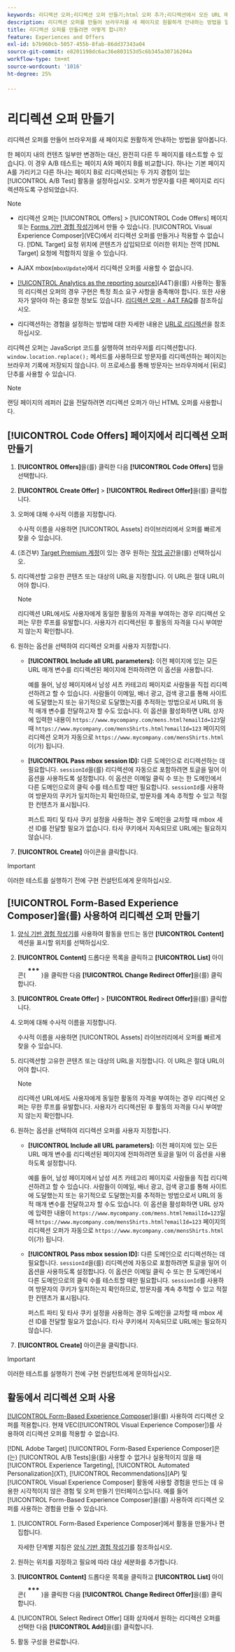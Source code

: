 ```yaml
---
keywords: 리디렉션 오퍼;리디렉션 오퍼 만들기;html 오퍼 추가;리디렉션에서 모든 URL 매개 변수 전달
description: 리디렉션 오퍼를 만들어 브라우저를 새 페이지로 원활하게 안내하는 방법을 알아봅니다.
title: 리디렉션 오퍼를 만들려면 어떻게 합니까?
feature: Experiences and Offers
exl-id: b7b960cb-5057-455b-8fab-86dd37343a04
source-git-commit: e8201198dc6ac36e803153d5c6b345a30716204a
workflow-type: tm+mt
source-wordcount: '1016'
ht-degree: 25%

---
```


# 리디렉션 오퍼 만들기

리디렉션 오퍼를 만들어 브라우저를 새 페이지로 원활하게 안내하는 방법을 알아봅니다.

한 페이지 내의 컨텐츠 일부만 변경하는 대신, 완전히 다른 두 페이지를 테스트할 수 있습니다. 이 경우 A/B 테스트는 페이지 A와 페이지 B를 비교합니다. 하나는 기본 페이지 A를 가리키고 다른 하나는 페이지 B로 리디렉션되는 두 가지 경험이 있는 [!UICONTROL A/B Test] 활동을 설정하십시오. 오퍼가 방문자를 다른 페이지로 리디렉션하도록 구성되었습니다.

>[!NOTE]
>
> * 리디렉션 오퍼는 [!UICONTROL Offers] > [!UICONTROL Code Offers] 페이지 또는 [Forms 기반 경험 작성기](/help/main/c-experiences/form-experience-composer.md)에서 만들 수 있습니다. [!UICONTROL Visual Experience Composer]&#x200B;(VEC)에서 리디렉션 오퍼를 만들거나 적용할 수 없습니다. [!DNL Target] 요청 위치에 콘텐츠가 삽입되므로 이러한 위치는 전역 [!DNL Target] 요청에 적합하지 않을 수 있습니다.
>
>* AJAX mbox(`mboxUpdate`)에서 리디렉션 오퍼를 사용할 수 없습니다.
>
>* [[!UICONTROL Analytics as the reporting source]](/help/main/c-integrating-target-with-mac/a4t/a4t.md)(A4T)을(를) 사용하는 활동의 리디렉션 오퍼의 경우 구현은 특정 최소 요구 사항을 충족해야 합니다. 또한 사용자가 알아야 하는 중요한 정보도 있습니다. [리디렉션 오퍼 - A4T FAQ](/help/main/c-integrating-target-with-mac/a4t/r-a4t-faq/a4t-faq-redirect-offers.md#concept_21BF213F10E1414A9DCD4A98AF207905)를 참조하십시오.
>
>* 리디렉션하는 경험을 설정하는 방법에 대한 자세한 내용은 [URL로 리디렉션](/help/main/c-experiences/c-visual-experience-composer/redirect-offer.md#task_9578678D42784F5EB9638F8AC8C911FA)을 참조하십시오.

리디렉션 오퍼는 JavaScript 코드를 실행하여 브라우저를 리디렉션합니다. `window.location.replace();` 메서드를 사용하므로 방문자를 리디렉션하는 페이지는 브라우저 기록에 저장되지 않습니다. 이 프로세스를 통해 방문자는 브라우저에서 [뒤로] 단추를 사용할 수 있습니다.

>[!NOTE]
>
>랜딩 페이지의 레퍼러 값을 전달하려면 리디렉션 오퍼가 아닌 HTML 오퍼를 사용합니다.

## [!UICONTROL Code Offers] 페이지에서 리디렉션 오퍼 만들기

1. **[!UICONTROL Offers]**&#x200B;을(를) 클릭한 다음 **[!UICONTROL Code Offers]** 탭을 선택합니다.
1. **[!UICONTROL Create Offer]** > **[!UICONTROL Redirect Offer]**&#x200B;을(를) 클릭합니다.
1. 오퍼에 대해 수사적 이름을 지정합니다.

   수사적 이름을 사용하면 [!UICONTROL Assets] 라이브러리에서 오퍼를 빠르게 찾을 수 있습니다.

1. (조건부) [Target Premium 계정](/help/main/c-intro/intro.md#premium)이 있는 경우 원하는 [작업 공간](/help/main/administrating-target/c-user-management/property-channel/properties-overview.md##section_B82EB409B67C4D9D9D20CE30E48DB1DC)을(를) 선택하십시오.

1. 리디렉션할 고유한 콘텐츠 또는 대상의 URL을 지정합니다. 이 URL은 절대 URL이어야 합니다.

   >[!NOTE]
   >
   >리디렉션 URL에서도 사용자에게 동일한 활동의 자격을 부여하는 경우 리디렉션 오퍼는 무한 루프를 유발합니다. 사용자가 리디렉션된 후 활동의 자격을 다시 부여받지 않는지 확인합니다.

1. 원하는 옵션을 선택하여 리디렉션 오퍼를 사용자 지정합니다. 

   * **[!UICONTROL Include all URL parameters]:** 이전 페이지에 있는 모든 URL 매개 변수를 리디렉션된 페이지에 전파하려면 이 옵션을 사용합니다.

     예를 들어, 남성 페이지에서 남성 셔츠 카테고리 페이지로 사람들을 직접 리디렉션하려고 할 수 있습니다. 사람들이 이메일, 배너 광고, 검색 광고를 통해 사이트에 도달했는지 또는 유기적으로 도달했는지를 추적하는 방법으로서 URL의 동적 매개 변수를 전달하고자 할 수도 있습니다. 이 옵션을 활성화하면 URL 상자에 입력한 내용이 `https://www.mycompany.com/mens.html?emailId=123`일 때 `https://www.mycompany.com/mensShirts.html?emailId=123` 페이지의 리디렉션 오퍼가 자동으로 `https://www.mycompany.com/mensShirts.html`이(가) 됩니다.

   * **[!UICONTROL Pass mbox session ID]:** 다른 도메인으로 리디렉션하는 데 필요합니다. `sessionId`을(를) 리디렉션에 자동으로 포함하려면 토글을 밀어 이 옵션을 사용하도록 설정합니다. 이 옵션은 이메일 클릭 수 또는 한 도메인에서 다른 도메인으로의 클릭 수를 테스트할 때만 필요합니다. `sessionId`를 사용하여 방문자의 쿠키가 일치하는지 확인하므로, 방문자를 계속 추적할 수 있고 적절한 컨텐츠가 표시됩니다.

     퍼스트 파티 및 타사 쿠키 설정을 사용하는 경우 도메인을 교차할 때 mbox 세션 ID를 전달할 필요가 없습니다. 타사 쿠키에서 지속되므로 URL에는 필요하지 않습니다.

1. **[!UICONTROL Create]** 아이콘을 클릭합니다.

>[!IMPORTANT]
>
>이러한 테스트를 실행하기 전에 구현 컨설턴트에게 문의하십시오.

## [!UICONTROL Form-Based Experience Composer]을(를) 사용하여 리디렉션 오퍼 만들기

1. [양식 기반 경험 작성기](/help/main/c-experiences/form-experience-composer.md)를 사용하여 활동을 만드는 동안 **[!UICONTROL Content]** 섹션을 표시할 위치를 선택하십시오.
1. **[!UICONTROL Content]** 드롭다운 목록을 클릭하고 **[!UICONTROL List]** 아이콘(![목록](/help/main/assets/icons/MoreSmallList.svg))을 클릭한 다음 **[!UICONTROL Change Redirect Offer]**&#x200B;을(를) 클릭합니다.
1. **[!UICONTROL Create Offer]** > **[!UICONTROL Redirect Offer]**&#x200B;을(를) 클릭합니다.
1. 오퍼에 대해 수사적 이름을 지정합니다.

   수사적 이름을 사용하면 [!UICONTROL Assets] 라이브러리에서 오퍼를 빠르게 찾을 수 있습니다.

1. 리디렉션할 고유한 콘텐츠 또는 대상의 URL을 지정합니다. 이 URL은 절대 URL이어야 합니다.

   >[!NOTE]
   >
   >리디렉션 URL에서도 사용자에게 동일한 활동의 자격을 부여하는 경우 리디렉션 오퍼는 무한 루프를 유발합니다. 사용자가 리디렉션된 후 활동의 자격을 다시 부여받지 않는지 확인합니다.

1. 원하는 옵션을 선택하여 리디렉션 오퍼를 사용자 지정합니다. 

   * **[!UICONTROL Include all URL parameters]:** 이전 페이지에 있는 모든 URL 매개 변수를 리디렉션된 페이지에 전파하려면 토글을 밀어 이 옵션을 사용하도록 설정합니다.

     예를 들어, 남성 페이지에서 남성 셔츠 카테고리 페이지로 사람들을 직접 리디렉션하려고 할 수 있습니다. 사람들이 이메일, 배너 광고, 검색 광고를 통해 사이트에 도달했는지 또는 유기적으로 도달했는지를 추적하는 방법으로서 URL의 동적 매개 변수를 전달하고자 할 수도 있습니다. 이 옵션을 활성화하면 URL 상자에 입력한 내용이 `https://www.mycompany.com/mens.html?emailId=123`일 때 `https://www.mycompany.com/mensShirts.html?emailId=123` 페이지의 리디렉션 오퍼가 자동으로 `https://www.mycompany.com/mensShirts.html`이(가) 됩니다.

   * **[!UICONTROL Pass mbox session ID]:** 다른 도메인으로 리디렉션하는 데 필요합니다. `sessionId`을(를) 리디렉션에 자동으로 포함하려면 토글을 밀어 이 옵션을 사용하도록 설정합니다. 이 옵션은 이메일 클릭 수 또는 한 도메인에서 다른 도메인으로의 클릭 수를 테스트할 때만 필요합니다. `sessionId`를 사용하여 방문자의 쿠키가 일치하는지 확인하므로, 방문자를 계속 추적할 수 있고 적절한 컨텐츠가 표시됩니다.

     퍼스트 파티 및 타사 쿠키 설정을 사용하는 경우 도메인을 교차할 때 mbox 세션 ID를 전달할 필요가 없습니다. 타사 쿠키에서 지속되므로 URL에는 필요하지 않습니다.

1. **[!UICONTROL Create]** 아이콘을 클릭합니다.

>[!IMPORTANT]
>
>이러한 테스트를 실행하기 전에 구현 컨설턴트에게 문의하십시오.

## 활동에서 리디렉션 오퍼 사용

[[!UICONTROL Form-Based Experience Composer]](/help/main/c-experiences/form-experience-composer.md)을(를) 사용하여 리디렉션 오퍼를 적용합니다. 현재 VEC([!UICONTROL Visual Experience Composer])를 사용하여 리디렉션 오퍼를 적용할 수 없습니다.

[!DNL Adobe Target] [!UICONTROL Form-Based Experience Composer]은(는) [!UICONTROL A/B Tests]을(를) 사용할 수 없거나 실용적이지 않을 때 [!UICONTROL Experience Targeting], [!UICONTROL Automated Personalization]&#x200B;(XT), [!UICONTROL Recommendations]&#x200B;(AP) 및 [!UICONTROL Visual Experience Composer] 활동에 사용할 경험을 만드는 데 유용한 시각적이지 않은 경험 및 오퍼 만들기 인터페이스입니다. 예를 들어 [!UICONTROL Form-Based Experience Composer]을(를) 사용하여 리디렉션 오퍼를 사용하는 경험을 만들 수 있습니다.

1. [!UICONTROL Form-Based Experience Composer]에서 활동을 만들거나 편집합니다.

   자세한 단계별 지침은 [양식 기반 경험 작성기](/help/main/c-experiences/form-experience-composer.md)를 참조하십시오.

1. 원하는 위치를 지정하고 필요에 따라 대상 세분화를 추가합니다.

1. **[!UICONTROL Content]** 드롭다운 목록을 클릭하고 **[!UICONTROL List]** 아이콘(![목록](/help/main/assets/icons/MoreSmallList.svg))을 클릭한 다음 **[!UICONTROL Change Redirect Offer]**&#x200B;을(를) 클릭합니다.
1. [!UICONTROL Select Redirect Offer] 대화 상자에서 원하는 리디렉션 오퍼를 선택한 다음 **[!UICONTROL Add]**&#x200B;을(를) 클릭합니다.
1. 활동 구성을 완료합니다.

